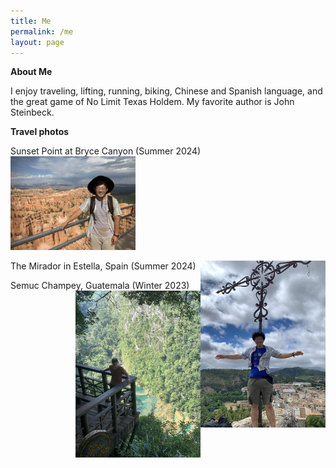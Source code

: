 ```yaml
---
title: Me
permalink: /me
layout: page
---
```


**About Me**

I enjoy traveling, lifting, running, biking, Chinese and Spanish language, and the great game of No Limit Texas Holdem. My favorite author is John Steinbeck. 

**Travel photos**


Sunset Point at Bryce Canyon (Summer 2024)
<img src="me-in-bryce-canyon.jpeg" width="200" height="auto" align = right/>

The Mirador in Estella, Spain (Summer 2024)
<img src="me-in-spain.JPG" width="200" height="auto" align="right"/>


Semuc Champey, Guatemala (Winter 2023)
<img src="semuc-champey.jpeg" width="200" height="auto" align="right"/>
